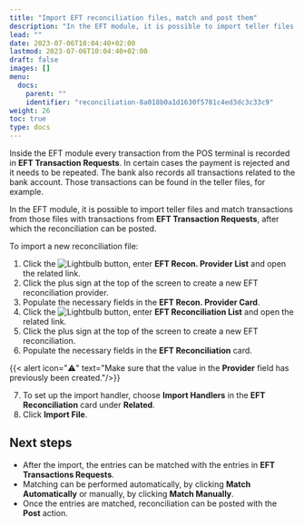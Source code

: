 ```yaml
---
title: "Import EFT reconciliation files, match and post them"
description: "In the EFT module, it is possible to import teller files and match transactions from those files with transactions from **EFT Transaction Requests**, after which the reconciliation can be posted."
lead: ""
date: 2023-07-06T10:04:40+02:00
lastmod: 2023-07-06T10:04:40+02:00
draft: false
images: []
menu:
  docs:
    parent: ""
    identifier: "reconciliation-8a018b0a1d1630f5781c4ed3dc3c33c9"
weight: 26
toc: true
type: docs
---
```


Inside the EFT module every transaction from the POS terminal is recorded in **EFT Transaction Requests**. 
In certain cases the payment is rejected and it needs to be repeated.
The bank also records all transactions related to the bank account. Those transactions can be found in the teller files, for example.

In the EFT module, it is possible to import teller files and match transactions from those files with transactions from **EFT Transaction Requests**, after which the reconciliation can be posted.

To import a new reconciliation file:

1. Click the ![Lightbulb](Lightbulb_icon.PNG) button, enter **EFT Recon. Provider List** and open the related link.
2. Click the plus sign at the top of the screen to create a new EFT reconciliation provider.
3. Populate the necessary fields in the **EFT Recon. Provider Card**.
4. Click the ![Lightbulb](Lightbulb_icon.PNG) button, enter **EFT Reconciliation List** and open the related link.
5. Click the plus sign at the top of the screen to create a new EFT reconciliation.
6. Populate the necessary fields in the **EFT Reconciliation** card.

 {{< alert icon="⚠️" text="Make sure that the value in the **Provider** field has previously been created."/>}}

7. To set up the import handler, choose **Import Handlers** in the **EFT Reconciliation** card under **Related**.
8. Click **Import File**.

## Next steps

- After the import, the entries can be matched with the entries in **EFT Transactions Requests**.
- Matching can be performed automatically, by clicking **Match Automatically** or manually, by clicking **Match Manually**.
- Once the entries are matched, reconciliation can be posted with the **Post** action.
